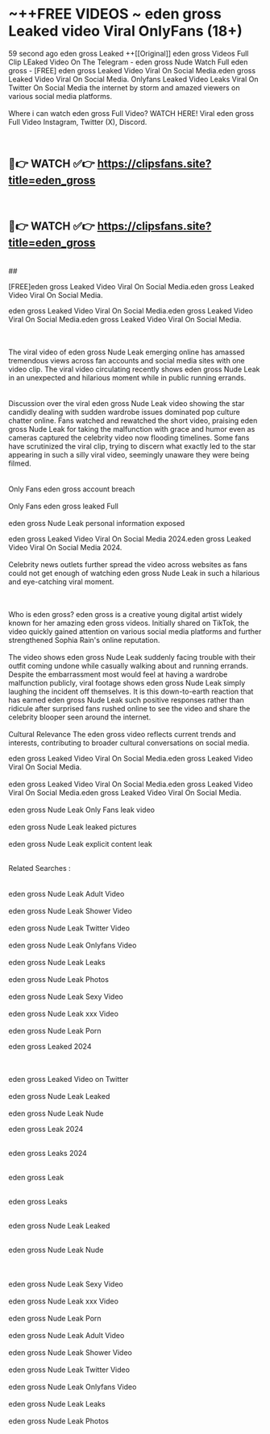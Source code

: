 # ~++FREE VIDEOS ~ eden gross Leaked video Viral OnlyFans (18+)<br>


59 second ago eden gross Leaked ++[[Original]] eden gross Videos Full Clip LEaked Video On The Telegram  - eden gross Nude  Watch Full eden gross - [FREE] eden gross Leaked Video Viral On Social Media.eden gross Leaked Video Viral On Social Media.   Onlyfans Leaked Video Leaks Viral On Twitter On Social Media the internet by storm and amazed viewers on various social media platforms. <br><br>
Where i can watch eden gross Full Video? WATCH HERE! Viral eden gross Full Video Instagram, Twitter (X), Discord. <br>


 <br>

##  🔴👉 WATCH ✅👉  <a href="https://clipsfans.site?title=eden_gross&ref=git">https://clipsfans.site?title=eden_gross</a> <br>
  <br>

##  🔴👉 WATCH ✅👉  <a href="https://clipsfans.site?title=eden_gross&ref=git">https://clipsfans.site?title=eden_gross</a> <br>
  <br>
  ##



[FREE]eden gross Leaked Video Viral On Social Media.eden gross Leaked Video Viral On Social Media. <br>

eden gross Leaked Video Viral On Social Media.eden gross Leaked Video Viral On Social Media.eden gross Leaked Video Viral On Social Media. <br>


  <br>

  <br>
The viral video of eden gross Nude Leak emerging online has amassed tremendous views across fan accounts and social media sites with one video clip. The viral video circulating recently shows eden gross Nude Leak in an unexpected and hilarious moment while in public running errands.<br>
<br>


<br>
Discussion over the viral eden gross Nude Leak video showing the star candidly dealing with sudden wardrobe issues dominated pop culture chatter online. Fans watched and rewatched the short video, praising eden gross Nude Leak for taking the malfunction with grace and humor even as cameras captured the celebrity video now flooding timelines. Some fans have scrutinized the viral clip, trying to discern what exactly led to the star appearing in such a silly viral video, seemingly unaware they were being filmed.<br>
<br>
<br> 
Only Fans eden gross account breach<br>
<br>
Only Fans eden gross leaked Full <br>
<br>
eden gross Nude Leak personal information exposed<br>

eden gross Leaked Video Viral On Social Media 2024.eden gross Leaked Video Viral On Social Media 2024. <br>
<br>
Celebrity news outlets further spread the video across websites as fans could not get enough of watching eden gross Nude Leak in such a hilarious and eye-catching viral moment.<br>
<br>

<br>
Who is eden gross? eden gross is a creative young digital artist widely known for her amazing eden gross videos. Initially shared on TikTok, the video quickly gained attention on various social media platforms and further strengthened Sophia Rain's online reputation.<br>
<br>
The video shows eden gross Nude Leak suddenly facing trouble with their outfit coming undone while casually walking about and running errands. Despite the embarrassment most would feel at having a wardrobe malfunction publicly, viral footage shows eden gross Nude Leak simply laughing the incident off themselves. It is this down-to-earth reaction that has earned eden gross Nude Leak such positive responses rather than ridicule after surprised fans rushed online to see the video and share the celebrity blooper seen around the internet.<br>
<br>
Cultural Relevance The eden gross video reflects current trends and interests, contributing to broader cultural conversations on social media.<br>

eden gross Leaked Video Viral On Social Media.eden gross Leaked Video Viral On Social Media.<br>
<br>
eden gross Leaked Video Viral On Social Media.eden gross Leaked Video Viral On Social Media.eden gross Leaked Video Viral On Social Media.<br>
<br>
eden gross Nude Leak Only Fans leak video<br>
<br>
eden gross Nude Leak leaked pictures<br>
<br>
eden gross Nude Leak explicit content leak<br>


<br>
Related Searches :<br>
<br>

<br>
eden gross Nude Leak Adult Video<br>
<br>
eden gross Nude Leak Shower Video<br>
<br>
eden gross Nude Leak Twitter Video<br>
<br>
eden gross Nude Leak Onlyfans Video<br>
<br>
eden gross Nude Leak Leaks<br>
<br>
eden gross Nude Leak Photos<br>

<br>
eden gross Nude Leak Sexy Video<br>
<br>
eden gross Nude Leak xxx Video<br>
<br>
eden gross Nude Leak Porn<br>

eden gross  Leaked 2024 <br> <br>
<br>

eden gross Leaked Video on Twitter <br>
<br>
eden gross Nude Leak Leaked<br>
<br>
eden gross Nude Leak Nude<br>


eden gross  Leak 2024 <br> <br>



eden gross  Leaks 2024 <br> <br>



 
eden gross  Leak<br> <br>



eden gross  Leaks<br> <br>


eden gross Nude Leak Leaked<br> <br>

eden gross Nude Leak Nude<br> <br>
<br> <br>
eden gross Nude Leak Sexy Video
<br> <br>
eden gross Nude Leak xxx Video
<br> <br>
eden gross Nude Leak Porn
<br> <br>
eden gross Nude Leak Adult Video
<br> <br>
eden gross Nude Leak Shower Video
<br> <br>
eden gross Nude Leak Twitter Video
<br> <br>
eden gross Nude Leak Onlyfans Video
<br> <br>
eden gross Nude Leak Leaks
<br> <br>
eden gross Nude Leak Photos






</p>




 



</p>











